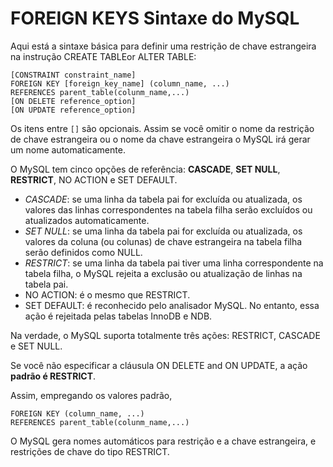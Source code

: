 # FOREIGN KEYS Sintaxe do MySQL

Aqui está a sintaxe básica para definir uma restrição de chave estrangeira na instrução CREATE TABLEor ALTER TABLE:

```
[CONSTRAINT constraint_name]
FOREIGN KEY [foreign_key_name] (column_name, ...)
REFERENCES parent_table(colunm_name,...)
[ON DELETE reference_option]
[ON UPDATE reference_option]

```
Os itens entre `[]` são opcionais. Assim se você omitir o nome da restrição de chave estrangeira ou o nome da chave estrangeira o MySQL irá gerar um nome automaticamente. 

O MySQL tem cinco opções de referência: **CASCADE**, **SET NULL**, **RESTRICT**, NO ACTION e SET DEFAULT.

- *CASCADE*: se uma linha da tabela pai for excluída ou atualizada, os valores das linhas correspondentes na tabela filha serão excluídos ou atualizados automaticamente.
- *SET NULL*: se uma linha da tabela pai for excluída ou atualizada, os valores da coluna (ou colunas) de chave estrangeira na tabela filha serão definidos como NULL.
- *RESTRICT*: se uma linha da tabela pai tiver uma linha correspondente na tabela filha, o MySQL rejeita a exclusão ou atualização de linhas na tabela pai.
- NO ACTION: é o mesmo que RESTRICT.
- SET DEFAULT: é reconhecido pelo analisador MySQL. No entanto, essa ação é rejeitada pelas tabelas InnoDB e NDB.

Na verdade, o MySQL suporta totalmente três ações: RESTRICT, CASCADE e SET NULL.

Se você não especificar a cláusula ON DELETE and ON UPDATE, a ação **padrão é RESTRICT**.

Assim, empregando os valores padrão,

```
FOREIGN KEY (column_name, ...)
REFERENCES parent_table(colunm_name,...)
```

O MySQL gera nomes automáticos para restrição e a chave estrangeira, e restrições de chave do tipo RESTRICT. 
